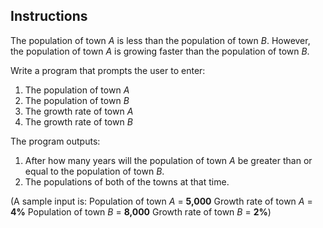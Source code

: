 ## Instructions
The population of town *A* is less than the population of town *B*. However, the population of town *A* is growing faster than the population of town *B*. 

Write a program that prompts the user to enter:
1. The population of town *A* 
2. The population of town *B* 
3. The growth rate of town *A*
4. The growth rate of town *B*

The program outputs:
1. After how many years will the population of town *A* be greater than or equal to the population of town *B*.
2. The populations of both of the towns at that time. 

(A sample input is: 
Population of town *A* = **5,000**
Growth rate of town *A* = **4%**
Population of town *B* = **8,000**
Growth rate of town *B* = **2%**)

